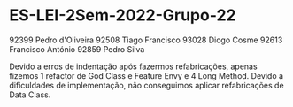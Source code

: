 # ES-LEI-2Sem-2022-Grupo-22
92399 Pedro d'Oliveira
92508 Tiago Francisco
93028 Diogo Cosme
92613 Francisco António
92859 Pedro Silva


Devido a erros de indentação após fazermos refabricações, apenas fizemos 1 refactor de God Class e Feature Envy e 4 Long Method.
Devido a dificuldades de implementação, não conseguimos aplicar refabricações de Data Class.
